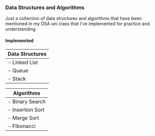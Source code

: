 ### Data Structures and Algorithms
Just a collection of data structures and algorithms that have been mentioned in my DSA uni class
that I've implemented for practice and understanding.

#### Implemented
| Data Structures |
| --------------- |
| - Linked List   |
| - Queue         |
| - Stack         |

| Algorithms       |
| ---------------- |
| - Binary Search  |
| - Insertion Sort |
| - Merge Sort     |
| - Fibonacci      |
